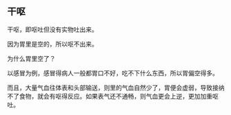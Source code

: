 ## 干呕

干呕，即呕吐但没有实物吐出来。

因为胃里是空的，所以呕不出来。

为什么胃里空了？

以感冒为例，感冒得病人一般都胃口不好，吃不下什么东西，所以胃偏空得多。

而且，大量气血往体表和头部输送，则里的气血自然少了，胃便会虚弱，导致接纳不了食物，就会有呕得反应。如果表气还不通畅，则气血更会上逆，更加加重呕吐。








